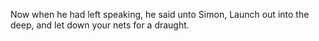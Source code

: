 Now when he had left speaking, he said unto Simon, Launch out into the deep, and let down your nets for a draught.
